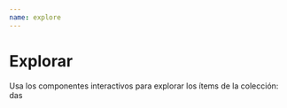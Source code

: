 ```yaml
---
name: explore
---
```


# Explorar

Usa los componentes interactivos para explorar los ítems de la colección:
das